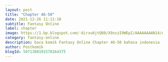 ```yaml
---
layout: post 
title: "Chapter 46-50"
date: 2021-12-26 11:11:10
subtitle: Fantasy Online
label: chapter
image: https://1.bp.blogspot.com/-6irxu6jtQ80/X9xszI9WEpI/AAAAAAAAN14/dWIXJURA9oYR0Sr_GWOPjjDBCBqhcPXrQCLcBGAsYHQ/s72-c/download-28.jpg
category: fantasy-online
description: baca komik Fantasy Online Chapter 46-50 bahasa indonesia 
author: Postkomik
blogId: 5071380191578164375
---
```

